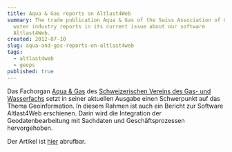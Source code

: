 ```yaml
---
title: Aqua & Gas reports on Altlast4Web
summary: The trade publication Aqua & Gas of the Swiss Association of Gas and
  water industry reports in its current issue about our software
  Altlast4Web.
created: 2012-07-10
slug: aqua-and-gas-reports-on-altlast4web
tags:
  - altlast4web
  - geops
published: true
---
```


Das Fachorgan [Aqua & Gas](http://www.svgw.ch/index.php?id=180) des [Schweizerischen Vereins des Gas- und Wasserfachs](http://www.svgw.ch) setzt in seiner aktuellen Ausgabe einen Schwerpunkt auf das Thema Geoinformation. In diesem Rahmen ist auch ein Bericht zur Software Altlast4Web erschienen. Darin wird die Integration der Geodatenbearbeitung mit Sachdaten und Geschäftsprozessen hervorgehoben.

Der Artikel ist [hier](/images/blog/aqua-and-gas-berichtet-uber-altlast4web/Altlast4WebAquaGas.pdf) abrufbar.
